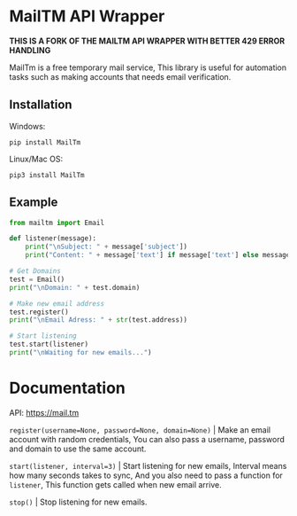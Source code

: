 # MailTM API Wrapper

**THIS IS A FORK OF THE MAILTM API WRAPPER WITH BETTER 429 ERROR HANDLING**

MailTm is a free temporary mail service, This library is useful for automation tasks such as making accounts that needs email verification.

## Installation

Windows:

```
pip install MailTm
```

Linux/Mac OS:

```
pip3 install MailTm
```

## Example

```python
from mailtm import Email

def listener(message):
    print("\nSubject: " + message['subject'])
    print("Content: " + message['text'] if message['text'] else message['html'])

# Get Domains
test = Email()
print("\nDomain: " + test.domain)

# Make new email address
test.register()
print("\nEmail Adress: " + str(test.address))

# Start listening
test.start(listener)
print("\nWaiting for new emails...")
```

# Documentation

API: https://mail.tm

`register(username=None, password=None, domain=None)` | Make an email account with random credentials, You can also pass a username, password and domain to use the same account.

`start(listener, interval=3)` | Start listening for new emails, Interval means how many seconds takes to sync, And you also need to pass a function for `listener`, This function gets called when new email arrive.

`stop()` | Stop listening for new emails.
